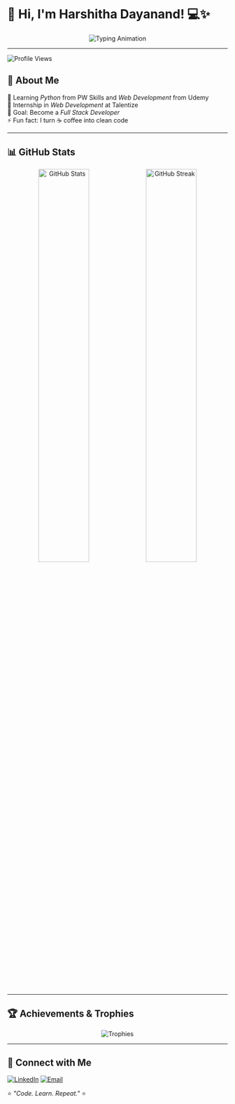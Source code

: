 # 👋 Hi, I'm Harshitha Dayanand! 💻✨

<p align="center">
  <img src="https://readme-typing-svg.herokuapp.com?font=Fira+Code&weight=600&size=22&pause=1000&color=F74C84&center=true&vCenter=true&width=435&lines=Aspiring+Full+Stack+Developer;Python+%7C+Web+Development+%7C+DSA;Always+Learning+%26+Improving" alt="Typing Animation" />
</p>

---
![Profile Views](https://komarev.com/ghpvc/?username=harshitha05&color=blue)
## 🚀 About Me  
🌱 Learning *Python* from PW Skills and *Web Development* from Udemy  
💼 Internship in *Web Development* at Talentize  
🎯 Goal: Become a *Full Stack Developer*  
⚡ Fun fact: I turn ☕ coffee into clean code  

---



## 📊 GitHub Stats  
<p align="center">
  <img src="https://github-readme-stats.vercel.app/api?username=harshithadayanand05&show_icons=true&theme=radical" alt="GitHub Stats" width="48%" />
  <img src="https://streak-stats.demolab.com?user=harshithadayanand05&theme=radical" alt="GitHub Streak" width="48%" />
</p>

---

## 🏆 Achievements & Trophies  
<p align="center">
  <img src="https://github-profile-trophy.vercel.app/?username=harshithadayanand05&theme=dracula&no-frame=true&row=1&column=6" alt="Trophies" />
</p>

---

## 🤝 Connect with Me

[![LinkedIn](https://img.shields.io/badge/LinkedIn-0077B5?style=for-the-badge&logo=linkedin&logoColor=white)](https://www.linkedin.com/in/harshitha-d-47469a347)
[![Email](https://img.shields.io/badge/Email-D14836?style=for-the-badge&logo=gmail&logoColor=white)](mailto:harshithadayanand05@gmail.com)

⭐ *"Code. Learn. Repeat."* ⭐
